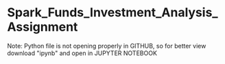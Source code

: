 # Spark_Funds_Investment_Analysis_Assignment

Note: Python file is not opening properly in GITHUB, so for better view download "ipynb" and open in JUPYTER NOTEBOOK
